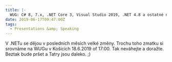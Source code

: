 ```yaml
---
title: |-
  WUG: C# 8, 7.x, .NET Core 3, Visual Studio 2019, .NET 4.8 a ostatné novoty (Košice)
date: 2019-06-17T09:47:00Z
tags:
  - Presentations &amp; Speaking
---
```

V .NETu se dějou v posledních měsích velké změny. Trochu toho zmatku si srovnáme na WUGu v Košicích 18.6.2019 of 17:00. Tak neváhejte a doražte. Beztak bude pršet a Tatry jsou daleko. ;)    

[1]: https://www.wug.sk/?name=events&e=262